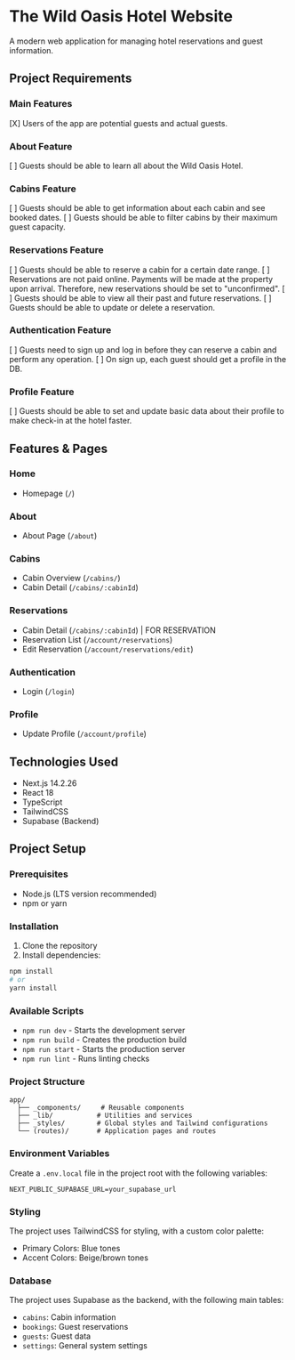 # The Wild Oasis Hotel Website

A modern web application for managing hotel reservations and guest information.

## Project Requirements

### Main Features

[X] Users of the app are potential guests and actual guests.

### About Feature

[ ] Guests should be able to learn all about the Wild Oasis Hotel.

### Cabins Feature

[ ] Guests should be able to get information about each cabin and see booked dates.
[ ] Guests should be able to filter cabins by their maximum guest capacity.

### Reservations Feature

[ ] Guests should be able to reserve a cabin for a certain date range.
[ ] Reservations are not paid online. Payments will be made at the property upon arrival. Therefore, new reservations should be set to "unconfirmed".
[ ] Guests should be able to view all their past and future reservations.
[ ] Guests should be able to update or delete a reservation.

### Authentication Feature

[ ] Guests need to sign up and log in before they can reserve a cabin and perform any operation.
[ ] On sign up, each guest should get a profile in the DB.

### Profile Feature

[ ] Guests should be able to set and update basic data about their profile to make check-in at the hotel faster.

## Features & Pages

### Home

- Homepage (`/`)

### About

- About Page (`/about`)

### Cabins

- Cabin Overview (`/cabins/`)
- Cabin Detail (`/cabins/:cabinId`)

### Reservations

- Cabin Detail (`/cabins/:cabinId`) | FOR RESERVATION
- Reservation List (`/account/reservations`)
- Edit Reservation (`/account/reservations/edit`)

### Authentication

- Login (`/login`)

### Profile

- Update Profile (`/account/profile`)

## Technologies Used

- Next.js 14.2.26
- React 18
- TypeScript
- TailwindCSS
- Supabase (Backend)

## Project Setup

### Prerequisites

- Node.js (LTS version recommended)
- npm or yarn

### Installation

1. Clone the repository
2. Install dependencies:

```bash
npm install
# or
yarn install
```

### Available Scripts

- `npm run dev` - Starts the development server
- `npm run build` - Creates the production build
- `npm run start` - Starts the production server
- `npm run lint` - Runs linting checks

### Project Structure

```
app/
  ├── _components/     # Reusable components
  ├── _lib/           # Utilities and services
  ├── _styles/        # Global styles and Tailwind configurations
  └── (routes)/       # Application pages and routes
```

### Environment Variables

Create a `.env.local` file in the project root with the following variables:

```
NEXT_PUBLIC_SUPABASE_URL=your_supabase_url
```

### Styling

The project uses TailwindCSS for styling, with a custom color palette:

- Primary Colors: Blue tones
- Accent Colors: Beige/brown tones

### Database

The project uses Supabase as the backend, with the following main tables:

- `cabins`: Cabin information
- `bookings`: Guest reservations
- `guests`: Guest data
- `settings`: General system settings
